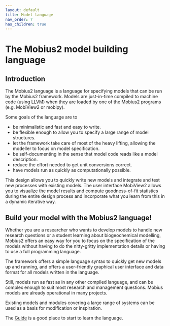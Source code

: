 ```yaml
---
layout: default
title: Model language
nav_order: 7
has_children: true
---
```


# The Mobius2 model building language

## Introduction

The Mobius2 language is a language for specifying models that can be run by the Mobius2 framework. Models are just-in-time compiled to machine code (using [LLVM](https://llvm.org/)) when they are loaded by one of the Mobius2 programs (e.g. MobiView2 or mobipy).

Some goals of the language are to
- be minimalistic and fast and easy to write.
- be flexible enough to allow you to specify a large range of model structures.
- let the framework take care of most of the heavy lifting, allowing the modeller to focus on model specification.
- be self-documenting in the sense that model code reads like a model description.
- reduce the effort needed to get unit conversions correct.
- have models run as quickly as computationally possible.

This design allows you to quickly write new models and integrate and test new processes with existing models. The user interface MobiView2 allows you to visualize the model results and compute goodness-of-fit statistics during the entire design process and incorporate what you learn from this in a dynamic iterative way.

## Build your model with the Mobius2 language!

Whether you are a researcher who wants to develop models to handle new research questions or a student learning about biogeochemical modelling, Mobius2 offers an easy way for you to focus on the specification of the models without having to do the nitty-gritty implementation details or having to use a full programming language.

The framework offers a simple language syntax to quickly get new models up and running, and offers a user-friendly graphical user interface and data format for all models written in the language.

Still, models run as fast as in any other compiled language, and can be complex enough to suit most research and management questions. Mobius models are already operational in many projects.

Existing models and modules covering a large range of systems can be used as a basis for modification or inspiration.

The [Guide](guide.html) is a good place to start to learn the language.